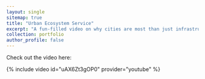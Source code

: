 ```yaml
---
layout: single
sitemap: true
title: "Urban Ecosystem Service"
excerpt: "A fun-filled video on why cities are most than just infrastructure systems. A reminder about all the benefits we derive from the Urban Ecosystem Services. <img src='/assets/images/Ecosystem.jpg'>"
collection: portfolio
author_profile: false
---
```


Check out the video here:

{% include video id="uAX6Zt3gOP0" provider="youtube" %}

